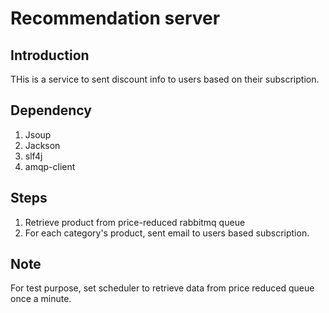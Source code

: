 # Recommendation server

## Introduction
THis is a service to sent discount info to users based on their subscription.

## Dependency
1. Jsoup
2. Jackson
3. slf4j
6. amqp-client



## Steps
1. Retrieve product from price-reduced rabbitmq queue
2. For each category's product, sent email to users based subscription.


## Note

For test purpose, set scheduler to retrieve data from price reduced queue once a minute.

